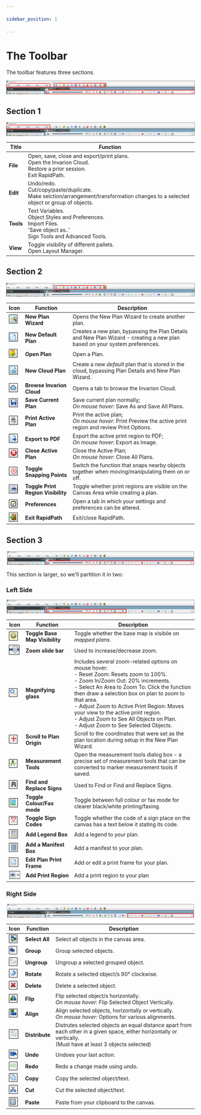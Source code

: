 ```yaml
---

sidebar_position: 1

---
```

# The Toolbar

The toolbar features three sections.

![toolbar overview](./assets/toolbox-all-labelled.jpg)

## Section 1

![section 1](./assets/toolbar-top-left.jpg)

|Title         |                                                                 Function     |
|----------------|----------------------------------------------------------------------|
|**File**|Open, save, close and export/print plans. <br /> Open the Invarion Cloud.<br /> Restore a prior session.<br /> Exit RapidPath.  |
|**Edit**|Undo/redo.<br /> Cut/copy/paste/duplicate.<br />  Make selction/arrangement/transformation changes to a selected object or group of objects.                                                |
|**Tools**|Text Variables. <br /> Object Styles and Preferences.<br />  Import Files.<br />  'Save object as..'<br /> Sign Tools and Advanced Tools.      |
|**View** |Toggle visibility of different pallets.<br /> Open Layout Manager.  |

## Section 2

![section 2](./assets/toolbar-top-right.jpg)

| Icon |Function      |  Description|
|------|----------|-----------------|
|![new plan wizard](./assets/new-plan-wizard.jpg)|**New Plan Wizard**|Opens the New Plan Wizard to create another plan.                             |
|![new default plan](./assets/new-default-plan.jpg)|**New Default Plan**|Creates a new plan, bypassing the Plan Details and New Plan Wizard - creating a new plan based on your system preferences.                                                |
|![open plan](./assets/open.jpg)|**Open Plan**|Open a Plan.      |
|![new cloud plan](./assets/new-cloud-plan.jpg)|**New Cloud Plan** |Create a new *default* plan that is stored in the cloud, bypassing Plan Details and New Plan Wizard.|
|![browse cloud](./assets/browse-invarion-cloud.jpg)|**Browse Invarion Cloud**|Opens a tab to browse the Invarion Cloud.                             |
|![save](./assets/save.jpg)|**Save Current Plan**|Save current plan normally; <br /> *On mouse hover:* Save As and Save All Plans.                             |
|![print](./assets/print-active-plan.jpg)|**Print Active Plan**|Print the active plan;<br /> *On mouse hover:* Print Preview the active print region and review Print Options.      |
|![export to pdf](./assets/export-to-pdf.jpg)|**Export to PDF** |Export the active print region to PDF;<br /> *On mouse hover:* Export as Image.|
|![close plan](./assets/close-plan.jpg)|**Close Active Plan**|Close the Active Plan;<br /> *On mouse hover:* Close All Plans.                                                |
|![toggle snapping](./assets/snapping.jpg)|**Toggle Snapping Points**|Switch the function that snaps nearby objects together when moving/manipulating them on or off.                 |
|![toggle print regions](./assets/toggle-print-region-visibility.jpg)|**Toggle Print Region Visibility**|Toggle whether print regions are visible on the Canvas Area while creating a plan.                    |
|![preferences](./assets/preferences.jpg)|**Preferences**|Open a tab in which your settings and preferences can be altered.                                        |
|![exit](./assets/exit.jpg)|**Exit RapidPath**|Exit/close RapidPath.                                                |

## Section 3

![section 3](./assets/toolbar-bottom.jpg)

This section is larger, so we'll partition it in two:

### Left Side

![bottom left partition](./assets/toolbar-bottom-partition-left.jpg)

| Icon |Function      |  Description|
|------|----------|-----------------|
|![toggle base map](./assets/toggle-base-map.jpg) |**Toggle Base Map Visibility**   |Toggle whether the base map is visibile on *mapped plans*.  |
|![zoom slidebar](./assets/zoom-slider.jpg)|**Zoom slide bar**   |Used to increase/decrease zoom.  |
|![magnifying glass](./assets/zoom-controls.jpg) |**Magnifying glass**   |Includes several zoom-related options on mouse hover:<br /> - Reset Zoom: Resets zoom to 100%.<br />- Zoom In/Zoom Out: 20% increments.<br />- Select An Area to Zoom To: Click the function then draw a selection box on plan to zoom to that area.<br />- Adjust Zoom to Active Print Region: Moves your view to the active print region.<br />- Adjust Zoom to See All Objects on Plan.<br />- Adjust Zoom to See Selected Objects.   |
|![scroll to origin](./assets/plan-origin.jpg) |**Scroll to Plan Origin**   |Scroll to the coordinates that were set as the plan location during setup in the New Plan Wizard.  |
|![measurement tools](./assets/measurement.jpg) |**Measurement Tools**   |Open the measurement tools dialog box - a precise set of measurement tools that can be converted to marker measurement tools if saved.  |
|![find and replace signs](./assets/find-and-replace.jpg) |**Find and Replace Signs**   |Used to Find or Find and Replace Signs.  |
|![toggle fax mode](./assets/fax-mode.jpg) |**Toggle Colour/Fax mode**   |Toggle between full colour or fax mode for clearer black/white printing/faxing.  |
|![sign codes](./assets/sign-codes.jpg) |**Toggle Sign Codes**   |Toggle whether the code of a sign place on the canvas has a text below it stating its code.  |
|![add legend](./assets/legend.jpg) |**Add Legend Box**   |Add a legend to your plan.  |
|![add legend](./assets/manifest.jpg) |**Add a Manifest Box**   |Add a manifest to your plan.  |
|![print frame](./assets/edit-print-frame.jpg) |**Edit Plan Print Frame**   |Add or edit a print frame for your plan.  |
|![add print region](./assets/print-region.jpg) |**Add Print Region**   |Add a print region to your plan  |

### Right Side

![bottom left partition](./assets/toolbar-bottom-partition-right.jpg)

| Icon |Function      |  Description|
|------|----------|-----------------|
|![select all](./assets/select-all.jpg) |**Select All**   |Select all objects in the canvas area.  |
|![group](./assets/group.jpg) |**Group**   |Group selected objects.  |
|![ungroup](./assets/ungroup.jpg) |**Ungroup**   |Ungroup a selected grouped object.  |
|![rotate](./assets/rotate.jpg) |**Rotate**   |Rotate a selected object/s 90° clockwise.  |
|![delete](./assets/delete.jpg) |**Delete**   |Delete a selected object.  |
|![flip](./assets/flip.jpg) |**Flip**   |Flip selected object/s horizontally.<br /> *On mouse hover:* Flip Selected Object Vertically.  |
|![align](./assets/align.jpg) |**Align**   |Align selected objects, horizontally or vertically. <br />*On mouse hover:* Options for various alignments.  |
|![distribute](./assets/distribute.jpg) |**Distribute**   |Distrutes selected objects an equal distance apart from each other in a given space, either horizontally or vertically.<br />(Must have at least 3 objects selected)   |
|![undo](./assets/undo.jpg) |**Undo**   |Undoes your last action.  |
|![redo](./assets/redo.jpg) |**Redo**   |Redo a change made using undo.  |
|![copy](./assets/copy.jpg) |**Copy**   |Copy the selected object/text.  |
|![cut](./assets/cut.jpg) |**Cut**   |Cut the selected object/text.  |
|![past](./assets/paste.jpg) |**Paste**   |Paste from your clipboard to the canvas.  |
